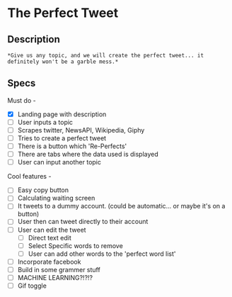 # The Perfect Tweet
## Description
    *Give us any topic, and we will create the perfect tweet... it definitely won't be a garble mess.*

## Specs
Must do - 
- [x] Landing page with description
- [ ] User inputs a topic
- [ ] Scrapes twitter, NewsAPI, Wikipedia, Giphy
- [ ] Tries to create a perfect tweet
- [ ] There is a button which 'Re-Perfects'
- [ ] There are tabs where the data used is displayed
- [ ] User can input another topic

Cool features - 
- [ ] Easy copy button
- [ ] Calculating waiting screen
- [ ] It tweets to a dummy account. (could be automatic... or maybe it's on a button)
- [ ] User then can tweet directly to their account
- [ ] User can edit the tweet
    - [ ] Direct text edit
    - [ ] Select Specific words to remove
    - [ ] User can add other words to the 'perfect word list' 
- [ ] Incorporate facebook
- [ ] Build in some grammer stuff
- [ ] MACHINE LEARNING?!?!?
- [ ] Gif toggle
